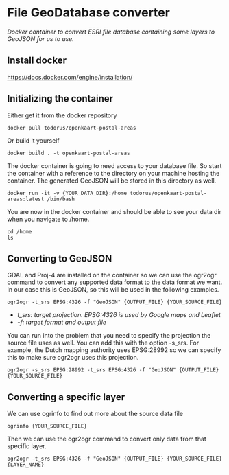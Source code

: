 File GeoDatabase converter
=====================
*Docker container to convert ESRI file database containing some layers to GeoJSON
for us to use.*

Install docker
-------------
https://docs.docker.com/engine/installation/

Initializing the container
-----------------------
Either get it from the docker repository
```
docker pull todorus/openkaart-postal-areas
```
Or build it yourself
```
docker build . -t openkaart-postal-areas
```
The docker container is going to need access to your database file. So start the
container with a reference to the directory on your machine hosting the container.
The generated GeoJSON will be stored in this directory as well.
```
docker run -it -v {YOUR_DATA_DIR}:/home todorus/openkaart-postal-areas:latest /bin/bash
```
You are now in the docker container and should be able to see your data dir when
you navigate to /home.
```
cd /home
ls
```

Converting to GeoJSON
---------------------
GDAL and Proj-4 are installed on the container so we can use the ogr2ogr command to convert
any supported data format to the data format we want. In our case this is GeoJSON,
so this will be used in the following examples.

```
ogr2ogr -t_srs EPSG:4326 -f "GeoJSON" {OUTPUT_FILE} {YOUR_SOURCE_FILE}
```
* *t_srs: target projection. EPSG:4326 is used by Google maps and Leaflet*
* *-f: target format and output file*

You can run into the problem that you need to specify the projection the source
file uses as well. You can add this with the option -s_srs. For example, the
Dutch mapping authority uses EPSG:28992 so we can specify this to make sure
ogr2ogr uses this projection.
```
ogr2ogr -s_srs EPSG:28992 -t_srs EPSG:4326 -f "GeoJSON" {OUTPUT_FILE} {YOUR_SOURCE_FILE}
```

Converting a specific layer
---------------------------
We can use ogrinfo to find out more about the source data file
```
ogrinfo {YOUR_SOURCE_FILE}
```
Then we can use the ogr2ogr command to convert only data from that specific
layer.
```
ogr2ogr -t_srs EPSG:4326 -f "GeoJSON" {OUTPUT_FILE} {YOUR_SOURCE_FILE} {LAYER_NAME}
```

